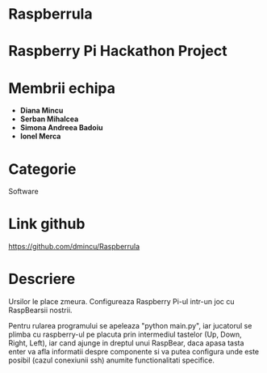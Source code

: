 Raspberrula
===========

Raspberry Pi Hackathon Project
==============================

Membrii echipa
==============

* **Diana Mincu**
* **Serban Mihalcea**
* **Simona Andreea Badoiu**
* **Ionel Merca**

Categorie
=========

Software

Link github 
===========

https://github.com/dmincu/Raspberrula

Descriere
=========

Ursilor le place zmeura. Configureaza Raspberry Pi-ul intr-un joc cu RaspBearsii nostrii.

Pentru rularea programului se apeleaza "python main.py", iar jucatorul se plimba cu raspberry-ul pe placuta prin intermediul tastelor (Up, Down, Right, Left), iar cand ajunge in dreptul unui RaspBear, daca apasa tasta enter va afla informatii despre componente si va putea configura unde este posibil (cazul conexiunii ssh) anumite functionalitati specifice.
